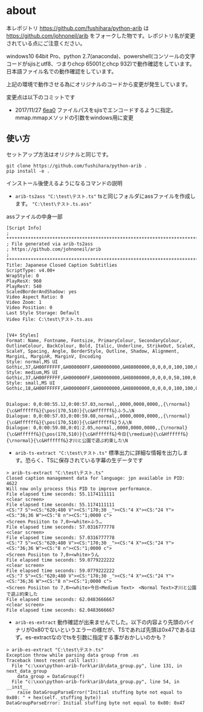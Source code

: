 # about

本レポジトリ https://github.com/fushihara/python-arib は https://github.com/johnoneil/arib をフォークした物です。レポジトリ名が変更されている点にご注意ください。

windows10 64bit Pro、python 2.7(anaconda)、powershell(コンソールの文字コードがsjisとutf8、つまりchcp 65001とchcp 932)で動作確認をしています。
日本語ファイル名での動作確認をしています。

上記の環境で動作させる為にオリジナルのコードから変更が発生しています。

変更点は以下のコミットです

- 2017/11/27 [6ea0](https://github.com/fushihara/python-arib/commit/6ea06a3663e28ccb916ec94392c60dcd5021c821) ファイルパスをsjisでエンコードするように指定。mmap.mmapメソッドの引数をwindows用に変更

## 使い方

セットアップ方法はオリジナルと同じです。

```
git clone https://github.com/fushihara/python-arib .
pip install -e .
```

インストール後使えるようになるコマンドの説明


- `arib-ts2ass "C:\test\テスト.ts"`
tsと同じフォルダにassファイルを作成します。 `"C:\test\テスト.ts.ass"`

assファイルの中身一部

```
[Script Info]
; *****************************************************************************
; File generated via arib-ts2ass
; https://github.com/johnoneil/arib
; *****************************************************************************
Title: Japanese Closed Caption Subtitlies
ScriptType: v4.00+
WrapStyle: 0
PlayResX: 960
PlayResY: 540
ScaledBorderAndShadow: yes
Video Aspect Ratio: 0
Video Zoom: 1
Video Position: 0
Last Style Storage: Default
Video File: C:\test\テスト.ts.ass


[V4+ Styles]
Format: Name, Fontname, Fontsize, PrimaryColour, SecondaryColour, OutlineColour, BackColour, Bold, Italic, Underline, StrikeOut, ScaleX, ScaleY, Spacing, Angle, BorderStyle, Outline, Shadow, Alignment, MarginL, MarginR, MarginV, Encoding
Style: normal,MS UI Gothic,37,&H00FFFFFF,&H000000FF,&H00000000,&H88000000,0,0,0,0,100,100,0,0,1,2,2,1,10,10,10,0
Style: medium,MS UI Gothic,37,&H00FFFFFF,&H000000FF,&H00000000,&H88000000,0,0,0,0,50,100,0,0,1,2,2,1,10,10,10,0
Style: small,MS UI Gothic,18,&H00FFFFFF,&H000000FF,&H00000000,&H88000000,0,0,0,0,100,100,0,0,1,2,2,1,10,10,10,0


Dialogue: 0,0:00:55.12,0:00:57.03,normal,,0000,0000,0000,,{\rnormal}{\c&Hffffff&}{\pos(170,510)}{\c&Hffffff&}ふう…\N
Dialogue: 0,0:00:57.03,0:00:59.08,normal,,0000,0000,0000,,{\rnormal}{\c&Hffffff&}{\pos(170,510)}{\c&Hffffff&}うん\N
Dialogue: 0,0:00:59.08,0:01:2.05,normal,,0000,0000,0000,,{\rnormal}{\c&Hffffff&}{\pos(170,510)}{\c&Hffffff&}今日{\rmedium}{\c&Hffffff&}　{\rnormal}{\c&Hffffff&}才川と公園で遊ぶ約束した\N

```

- `arib-ts-extract "C:\test\テスト.ts"`
標準出力に詳細な情報を出力します。恐らく、TSに保存されている字幕の生データです

```
> arib-ts-extract "C:\test\テスト.ts"
Closed caption management data for language: jpn available in PID: 4622
Will now only process this PID to improve performance.
File elapsed time seconds: 55.1174111111
<clear screen>
File elapsed time seconds: 55.1174111111
<CS:"7 S"><CS:"620;480 V"><CS:"170;30 _"><CS:"4 X"><CS:"24 Y"><CS:"36;36 W"><CS:"8 n"><CS:"1;0000 c">
<Screen Posiiton to 7,0><white>ふう…
File elapsed time seconds: 57.0316777778
<clear screen>
File elapsed time seconds: 57.0316777778
<CS:"7 S"><CS:"620;480 V"><CS:"170;30 _"><CS:"4 X"><CS:"24 Y"><CS:"36;36 W"><CS:"8 n"><CS:"1;0000 c">
<Screen Posiiton to 7,0><white>うん
File elapsed time seconds: 59.0779222222
<clear screen>
File elapsed time seconds: 59.0779222222
<CS:"7 S"><CS:"620;480 V"><CS:"170;30 _"><CS:"4 X"><CS:"24 Y"><CS:"36;36 W"><CS:"8 n"><CS:"1;0000 c">
<Screen Posiiton to 7,0><white>今日<Medium Text>　<Normal Text>才川と公園で遊ぶ約束した
File elapsed time seconds: 62.0483666667
<clear screen>
File elapsed time seconds: 62.0483666667
```

- `arib-es-extract`
動作確認が出来ませんでした。以下の内容より先頭のバイナリが0x80でないというエラーの様だが、TSであれば先頭は0x47であるはず。es-extractなのでtsを引数に指定する事がおかしいのかも？

```
> arib-es-extract "C:\test\テスト.ts"
Exception throw while parsing data group from .es
Traceback (most recent call last):
  File "c:\xxx\python-arib-fork\arib\data_group.py", line 131, in next_data_group
    data_group = DataGroup(f)
  File "c:\xxx\python-arib-fork\arib\data_group.py", line 54, in __init__
    raise DataGroupParseError("Initial stuffing byte not equal to 0x80: " + hex(self._stuffing_byte))
DataGroupParseError: Initial stuffing byte not equal to 0x80: 0x47
```
